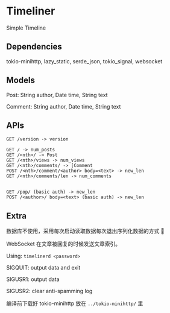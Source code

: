 # Timeliner

Simple Timeline

## Dependencies

tokio-minihttp, lazy_static, serde_json, tokio_signal, websocket

## Models

Post: String author, Date time, String text

Comment: String author, Date time, String text

## APIs

```http
GET /version -> version

GET / -> num_posts
GET /<nth>/ -> Post
GET /<nth>/views -> num_views
GET /<nth>/comments/ -> [Comment
POST /<nth>/comment/<author> body=<text> -> new_len
GET /<nth>/comments/len -> num_comments


GET /pop/ (basic auth) -> new_len
POST /<author>/ body=<text> (basic auth) -> new_len
```

## Extra

数据库不使用，采用每次启动读取数据每次退出序列化数据的方式 🌚

WebSocket 在文章被回复的时候发送文章索引。

Using: `timelinerd <password>`

SIGQUIT: output data and exit

SIGUSR1: output data

SIGUSR2: clear anti-spamming log

编译前下载好 tokio-minihttp 放在 `../tokio-minihttp/` 里